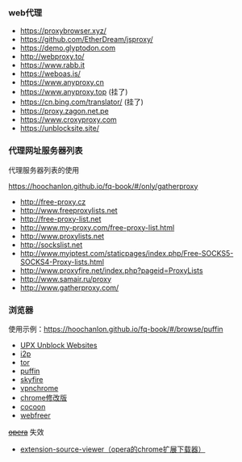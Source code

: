 ### web代理

* https://proxybrowser.xyz/
* https://github.com/EtherDream/jsproxy/
* https://demo.glyptodon.com
* http://webproxy.to/
* https://www.rabb.it
* https://weboas.is/
* https://www.anyproxy.cn
* https://www.anyproxy.top (挂了)
* https://cn.bing.com/translator/ (挂了)
* https://proxy.zagon.net.pe
* https://www.croxyproxy.com
* https://unblocksite.site/

### 代理网址服务器列表

代理服务器列表的使用

https://hoochanlon.github.io/fq-book/#/only/gatherproxy

* http://free-proxy.cz
* http://www.freeproxylists.net
* http://free-proxy-list.net
* http://www.my-proxy.com/free-proxy-list.html
* http://www.proxylists.net
* http://sockslist.net
* http://www.myiptest.com/staticpages/index.php/Free-SOCKS5-SOCKS4-Proxy-lists.html
* http://www.proxyfire.net/index.php?pageid=ProxyLists
* http://www.samair.ru/proxy
* http://www.gatherproxy.com/

### 浏览器

使用示例：https://hoochanlon.github.io/fq-book/#/browse/puffin

* [UPX Unblock Websites](https://softstribe.com/app/pc/download-install-net-upx-proxy-browser-windows-mac-os)
* [i2p](https://geti2p.net/zh/download)
* [tor](https://www.torproject.org)
* [puffin](https://www.puffinbrowser.com/)
* [skyfire](https://www.skyfireapp.com/android)
* [vpnchrome](https://www.freevpn.pw/en/)
* [chrome修改版](https://free-vpn.github.io/chrome/)
* [cocoon](https://getcocoon.com/support/download)
* [webfreer](https://www.webfreer.com/)

<s>[opera](https://www.opera.com/zh-cn)</s> 失效
  * [extension-source-viewer（opera的chrome扩展下载器）](https://addons.opera.com/zh-cn/extensions/details/extension-source-viewer/)
